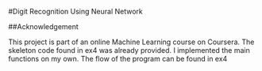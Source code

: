 #Digit Recognition Using Neural Network



##Acknowledgement

This project is part of an online Machine Learning course on Coursera. The skeleton code found in ex4 was already provided. I implemented the main functions on my own. The flow of the program can be found in ex4
